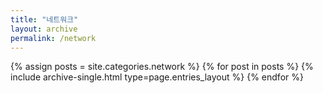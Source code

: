 ```yaml
---
title: "네트워크"
layout: archive
permalink: /network
---
```


{% assign posts = site.categories.network %}
{% for post in posts %} {% include archive-single.html type=page.entries_layout %} {% endfor %}